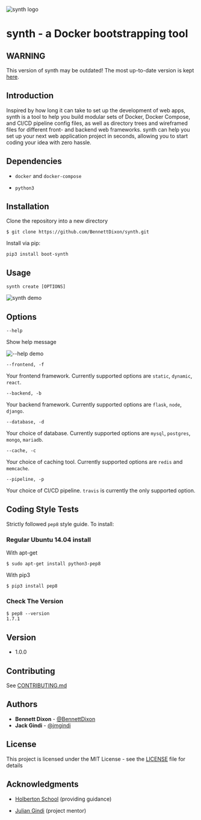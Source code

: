 ![synth logo](assets/synth_logo.png)

# synth - a Docker bootstrapping tool

## WARNING

This version of synth may be outdated! The most up-to-date version is kept [here](https://github.com/BennettDixon/synth).

## Introduction

Inspired by how long it can take to set up the development of web apps, synth is a tool to help you build modular sets of Docker, Docker Compose, and CI/CD pipeline config files, as well as directory trees and wireframed files for different front- and backend web frameworks. synth can help you set up your next web application project in seconds, allowing you to start coding your idea with zero hassle.

## Dependencies

- `docker` and `docker-compose`

- `python3`

## Installation

Clone the repository into a new directory

```
$ git clone https://github.com/BennettDixon/synth.git
```

Install via pip:

```
pip3 install boot-synth
```

## Usage

```
synth create [OPTIONS]
```

![synth demo](assets/synth_basic_demo.gif)

## Options
```
--help
```

Show help message

![--help demo](assets/synth_help_demo.gif)

```
--frontend, -f
```

Your frontend framework. Currently supported options are `static`, `dynamic`, `react`.

```
--backend, -b
```

Your backend framework. Currently supported options are `flask`, `node`, `django`.

```
--database, -d
```

Your choice of database. Currently supported options are `mysql`, `postgres`, `mongo`, `mariadb`.

```
--cache, -c
```

Your choice of caching tool. Currently supported options are `redis` and `memcache`.

```
--pipeline, -p
```

Your choice of CI/CD pipeline. `travis` is currently the only supported option.

## Coding Style Tests

Strictly followed `pep8` style guide. To install:

### Regular Ubuntu 14.04 install

With apt-get

```
$ sudo apt-get install python3-pep8
```

With pip3

```
$ pip3 install pep8
```

### Check The Version

```
$ pep8 --version
1.7.1
```

## Version

- 1.0.0

## Contributing

See [CONTRIBUTING.md](CONTRIBUTING.md)

## Authors

- **Bennett Dixon** - [@BennettDixon](https://github.com/BennettDixon)
- **Jack Gindi** - [@jmgindi](https://github.com/jmgindi)

## License

This project is licensed under the MIT License - see the [LICENSE](LICENSE.txt) file for details

## Acknowledgments

- [Holberton School](https://github.com/holbertonschool) (providing guidance)

- [Julian Gindi](https://github.com/JulianGindi) (project mentor)
